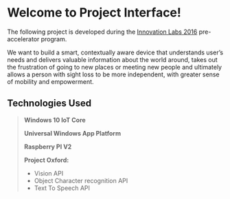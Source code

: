 Welcome to Project Interface!
===================

The following project is developed during the [Innovation Labs 2016](http://innovationlabs.ro) pre-accelerator program.

We want to build a smart, contextually aware device that understands user’s needs and delivers valuable information about the world around,  takes out the frustration of going to new places or meeting new people and ultimately allows a person with sight loss to be more independent, with greater sense of mobility and empowerment.

Technologies Used
--------------------

> **Windows 10 IoT Core**
> 
> **Universal Windows App Platform**
> 
> **Raspberry PI V2**
> 
> **Project Oxford:**
> 
> - Vision API
> - Object Character recognition API
> - Text To Speech API